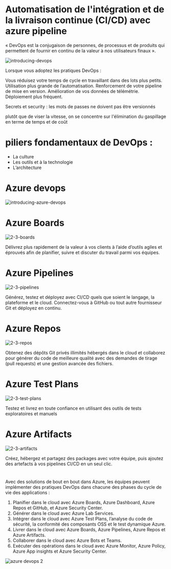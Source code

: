 # Automatisation de l'intégration et de la livraison continue (CI/CD) avec azure pipeline
« DevOps est la conjugaison de personnes, de processus et de produits qui permettent de fournir en continu de la valeur à nos utilisateurs finaux ». 


![introducing-devops](https://user-images.githubusercontent.com/5066547/172651403-a574493e-00ee-4253-8adc-f862b2afee9b.png)


Lorsque vous adoptez les pratiques DevOps :

Vous réduisez votre temps de cycle en travaillant dans des lots plus petits.
Utilisation plus grande de l’automatisation.
Renforcement de votre pipeline de mise en version.
Amélioration de vos données de télémétrie.
Déploiement plus fréquent.

Secrets et security : les mots de passes ne doivent pas être versionnés

plutôt que de viser la vitesse, on se concentre sur l'élimination du gaspillage en terme de temps et de coût

# piliers fondamentaux de DevOps : 
 - La culture
 - Les outils et à la technologie
 - L’architecture

# Azure devops
![introducing-azure-devops](https://user-images.githubusercontent.com/5066547/172651538-e032c5d2-fc40-4b70-a991-3500c1a56b21.png)


# Azure Boards
![2-3-boards](https://user-images.githubusercontent.com/5066547/172845667-5aaed87c-8404-4c6f-b804-e04821c55bea.png)

Délivrez plus rapidement de la valeur à vos clients à l’aide d’outils agiles et éprouvés afin de planifier, suivre et discuter du travail parmi vos équipes.



# Azure Pipelines
![2-3-pipelines](https://user-images.githubusercontent.com/5066547/172845816-dfd455d2-b796-4fb6-9b8d-eebae94a1ca3.png)


Générez, testez et déployez avec CI/CD quels que soient le langage, la plateforme et le cloud. Connectez-vous à GitHub ou tout autre fournisseur Git et déployez en continu.



# Azure Repos
![2-3-repos](https://user-images.githubusercontent.com/5066547/172845875-b078b872-4797-4ccb-ba38-ea6aa696c435.png)


Obtenez des dépôts Git privés illimités hébergés dans le cloud et collaborez pour générer du code de meilleure qualité avec des demandes de tirage (pull requests) et une gestion avancée des fichiers.

# Azure Test Plans

![2-3-test-plans](https://user-images.githubusercontent.com/5066547/172845919-967b8c07-0d2b-4788-bbec-184555067ce0.png)


Testez et livrez en toute confiance en utilisant des outils de tests exploratoires et manuels


# Azure Artifacts

![2-3-artifacts](https://user-images.githubusercontent.com/5066547/172845989-72bbee91-7740-42c5-a6a6-b9306be23413.png)


Créez, hébergez et partagez des packages avec votre équipe, puis ajoutez des artefacts à vos pipelines CI/CD en un seul clic.

# ######

Avec des solutions de bout en bout dans Azure, les équipes peuvent implémenter des pratiques DevOps dans chacune des phases du cycle de vie des applications :

1. Planifier dans le cloud avec Azure Boards, Azure Dashboard, Azure Repos et GitHub, et Azure Security Center.
2. Générer dans le cloud avec Azure Lab Services.
3. Intégrer dans le cloud avec Azure Test Plans, l’analyse du code de sécurité, la conformité des composants OSS et le test dynamique Azure.
4. Livrer dans le cloud avec Azure Boards, Azure Pipelines, Azure Repos et Azure Artifacts.
5. Collaborer dans le cloud avec Azure Bots et Teams.
6. Exécuter des opérations dans le cloud avec Azure Monitor, Azure Policy, Azure App insights et Azure Security Center.

![azure devops 2](https://user-images.githubusercontent.com/5066547/172800268-3f3e1fff-2868-444e-b7a5-832cf5111751.png)


